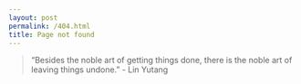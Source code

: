 ```yaml
---
layout: post
permalink: /404.html
title: Page not found
---
```


> “Besides the noble art of getting things done, there is the noble art of leaving things undone.” - Lin Yutang

